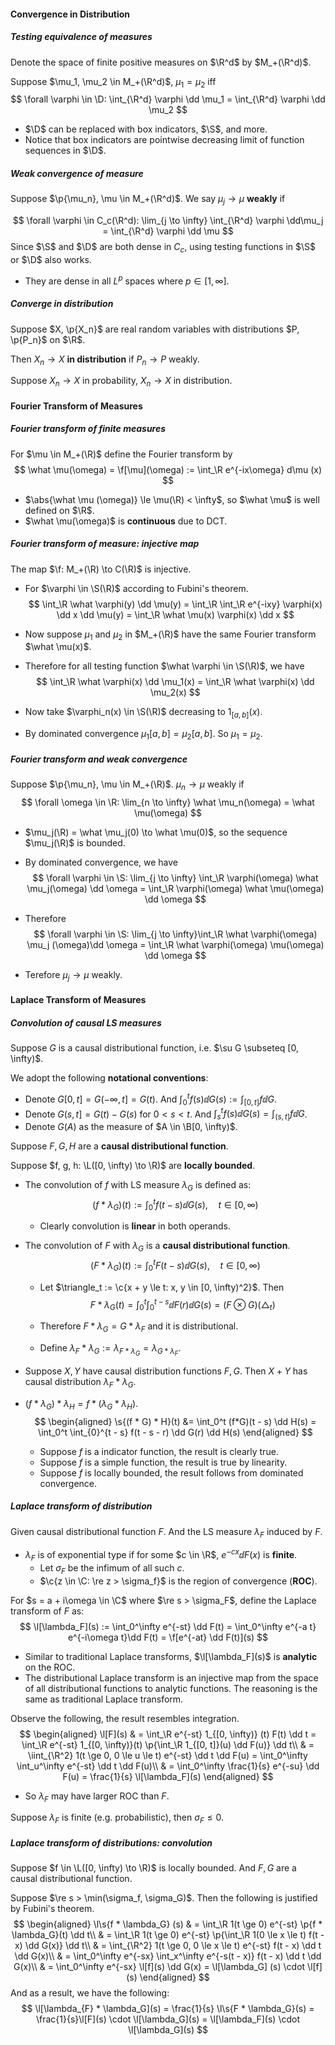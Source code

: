 #### Convergence in Distribution

##### Testing equivalence of measures

Denote the space of finite positive measures on $\R^d$ by $M_+(\R^d)$.

Suppose $\mu_1, \mu_2 \in M_+(\R^d)$, $\mu_1 = \mu_2$ iff
$$
\forall \varphi \in \D: \int_{\R^d} \varphi \dd \mu_1 = \int_{\R^d} \varphi \dd \mu_2
$$

- $\D$ can be replaced with box indicators, $\S$, and more.
- Notice that box indicators are pointwise decreasing limit of function sequences in $\D$.

##### Weak convergence of measure

Suppose $\p{\mu_n}, \mu \in M_+(\R^d)$. We say $\mu_j \to \mu$ **weakly** if

$$
\forall \varphi \in C_c(\R^d): \lim_{j \to \infty} \int_{\R^d} \varphi \dd\mu_j = \int_{\R^d} \varphi \dd \mu
$$
Since $\S$ and $\D$ are both dense in $C_c$, using testing functions in $\S$ or $\D$ also works.

- They are dense in all $L^p$ spaces where $p \in [1, \infty]$.

##### Converge in distribution

Suppose $X, \p{X_n}$ are real random variables with distributions $P, \p{P_n}$ on $\R$.

Then $X_n \to X$ **in distribution** if $P_n \to P$ weakly.

Suppose $X_n \to X$ in probability, $X_n \to X$ in distribution.

#### Fourier Transform of Measures

##### Fourier transform of finite measures

For $\mu \in M_+(\R)$ define the Fourier transform by
$$
\what \mu(\omega) = \f[\mu](\omega) := \int_\R e^{-ix\omega} d\mu (x)
$$

- $\abs{\what \mu (\omega)} \le \mu(\R) < \infty$, so $\what \mu$ is well defined on $\R$.
- $\what \mu(\omega)$ is **continuous** due to DCT.

##### Fourier transform of measure: injective map

The map $\f: M_+(\R) \to C(\R)$ is injective.

- For $\varphi \in \S(\R)$ according to Fubini's theorem.
  $$
  \int_\R \what \varphi(y) \dd \mu(y) = \int_\R \int_\R e^{-ixy} \varphi(x) \dd x \dd \mu(y) = \int_\R \what \mu(x) \varphi(x) \dd x
  $$

- Now suppose $\mu_1$ and $\mu_2$ in $M_+(\R)$ have the same Fourier transform $\what \mu(x)$.

- Therefore for all testing function $\what \varphi \in \S(\R)$, we have
  $$
  \int_\R \what \varphi(x) \dd \mu_1(x) = \int_\R \what \varphi(x) \dd \mu_2(x)
  $$

- Now take $\varphi_n(x) \in \S(\R)$ decreasing to $1_{[a, b]}(x)$.

- By dominated convergence $\mu_1[a, b] = \mu_2[a, b]$. So $\mu_1 = \mu_2$.

##### Fourier transform and weak convergence

Suppose $\p{\mu_n}, \mu \in M_+(\R)$. $\mu_n \to \mu$ weakly if
$$
\forall \omega \in \R: \lim_{n \to \infty} \what \mu_n(\omega) = \what \mu(\omega)
$$

- $\mu_j(\R) = \what \mu_j(0) \to \what \mu(0)$, so the sequence $\mu_j(\R)$ is bounded.

- By dominated convergence, we have
  $$
  \forall \varphi \in \S: \lim_{j \to \infty} \int_\R \varphi(\omega) \what \mu_j(\omega) \dd \omega = \int_\R \varphi(\omega) \what \mu(\omega) \dd \omega
  $$

- Therefore
  $$
  \forall \varphi \in \S: \lim_{j \to \infty}\int_\R \what \varphi(\omega) \mu_j (\omega)\dd \omega = \int_\R \what \varphi(\omega) \mu(\omega) \dd \omega
  $$

- Terefore $\mu_j \to \mu$ weakly.

#### Laplace Transform of Measures

##### Convolution of causal LS measures

Suppose $G$ is a causal distributional function, i.e. $\su G \subseteq [0, \infty)$.

We adopt the following **notational conventions**:

- Denote $G[0, t] = G(-\infty, t] = G(t)$. And $\int_0^t f(s) \dd G(s) := \int_{[0, t]} f \dd G$.
- Denote $G(s, t] = G(t) - G(s)$ for $0 < s < t$. And $\int_s^t f(s) \dd G(s) = \int_{(s, t]} f \dd G$.
- Denote $G(A)$ as the measure of $A \in \B[0, \infty)$.

Suppose $F, G, H$ are a **causal distributional function**.

Suppose $f, g, h: \L([0, \infty) \to \R)$ are **locally bounded**.

- The convolution of $f$ with LS measure $\lambda_G$ is defined as:
  $$
  (f * \lambda_G)(t) := \int_0^t f(t - s) \dd G(s), \quad t \in [0, \infty)
  $$

  - Clearly convolution is **linear** in both operands.

- The convolution of $F$ with $\lambda_G$ is a **causal distributional function**.
  $$
  (F * \lambda_G) (t) := \int_0^t F(t - s) \dd G(s), \quad t \in [0, \infty)
  $$

  - Let $\triangle_t := \c{x + y \le t: x, y \in [0, \infty)^2}$. Then
    $$
    F * \lambda_G(t) = \int_0^t \int_0^{t - s} \dd F(r) \dd G(s) = (F \otimes G)(\triangle_t)
    $$

  - Therefore $F * \lambda_G = G*\lambda_F$ and it is distributional.

  - Define $\lambda_F * \lambda_G :=\lambda_{F * \lambda_G} = \lambda_{G * \lambda_F}$.
  
- Suppose $X, Y$ have causal distribution functions $F, G$. Then $X + Y$ has causal distribution $\lambda_F * \lambda_G$.

- $(f * \lambda_G) * \lambda_H = f* (\lambda_{G} * \lambda_H)$.
  $$
  \begin{aligned}
  \s{(f * G) * H}(t) &= \int_0^t (f*G)(t - s) \dd H(s) = \int_0^t \int_{0}^{t - s} f(t - s - r) \dd G(r) \dd H(s)
  \end{aligned}
  $$

  - Suppose $f$ is a indicator function, the result is clearly true.
  - Suppose $f$ is a simple function, the result is true by linearity.
  - Suppose $f$ is locally bounded, the result follows from dominated convergence.

##### Laplace transform of distribution

Given causal distributional function $F$. And the LS measure $\lambda_F$ induced by $F$.

- $\lambda_F$ is of exponential type if for some $c \in \R$, $e^{-cx} \dd F(x)$ is **finite**.
  - Let $\sigma_F$ be the infimum of all such $c$.
  - $\c{z \in \C: \re z > \sigma_f}$ is the region of convergence (**ROC**).

For $s = a + i\omega \in \C$ where $\re s > \sigma_F$, define the Laplace transform of $F$ as:
$$
\l[\lambda_F](s) := \int_0^\infty e^{-st} \dd F(t) = \int_0^\infty e^{-a t} e^{-i\omega t}\dd F(t) = \f[e^{-at} \dd F(t)](s)
$$

- Similar to traditional Laplace transforms, $\l[\lambda_F](s)$ is **analytic** on the ROC.
- The distributional Laplace transform is an injective map from the space of all distributional functions to analytic functions. The reasoning is the same as traditional Laplace transform.

Observe the following, the result resembles integration.
$$
\begin{aligned}
\l[F](s) & = \int_\R e^{-st} 1_{[0, \infty)} (t) F(t) \dd t = \int_\R e^{-st} 1_{[0, \infty)}(t) \p{\int_\R 1_{[0, t]}(u) \dd F(u)} \dd t\\
& = \iint_{\R^2} 1(t \ge 0, 0 \le u \le t) e^{-st} \dd t \dd F(u) = \int_0^\infty \int_u^\infty e^{-st} \dd t \dd F(u)\\
& = \int_0^\infty \frac{1}{s} e^{-su} \dd F(u) = \frac{1}{s} \l[\lambda_F](s)
\end{aligned}
$$
- So $\lambda_F$ may have larger ROC than $F$.

Suppose $\lambda_F$ is finite (e.g. probabilistic), then $\sigma_F \le 0$.

##### Laplace transform of distributions: convolution

Suppose $f \in \L([0, \infty) \to \R)$ is locally bounded. And $F, G$ are a causal distributional function.

Suppose $\re s > \min(\sigma_f, \sigma_G)$. Then the following is justified by Fubini's theorem.
$$
\begin{aligned}
\l\s{f * \lambda_G} (s) & = \int_\R 1(t \ge 0) e^{-st} \p{f * \lambda_G}(t) \dd t\\
& = \int_\R 1(t \ge 0) e^{-st} \p{\int_\R 1(0 \le x \le t) f(t - x) \dd G(x)} \dd t\\
& = \int_{\R^2} 1(t \ge 0, 0 \le x \le t) e^{-st} f(t - x) \dd t \dd G(x)\\
& = \int_0^\infty e^{-sx} \int_x^\infty e^{-s(t - x)}  f(t - x) \dd t \dd G(x)\\
& = \int_0^\infty e^{-sx} \l[f](s) \dd G(x) = \l[\lambda_G] (s) \cdot \l[f](s)
\end{aligned}
$$
And as a result, we have the following:
$$
\l[\lambda_{F} * \lambda_G](s) = \frac{1}{s} \l\s{F * \lambda_G}(s) = \frac{1}{s}\l[F](s) \cdot \l[\lambda_G](s) = \l[\lambda_F](s) \cdot \l[\lambda_G](s)
$$
